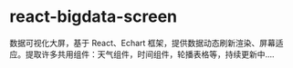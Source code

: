 # react-bigdata-screen
数据可视化大屏，基于 React、Echart 框架，提供数据动态刷新渲染、屏幕适应。提取许多共用组件：天气组件，时间组件，轮播表格等，持续更新中....
